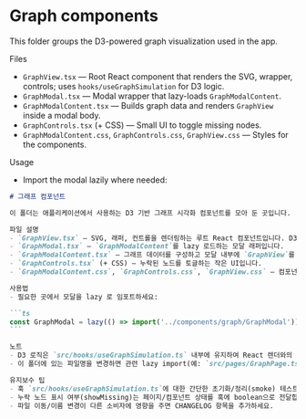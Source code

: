 # Graph components

This folder groups the D3-powered graph visualization used in the app.

Files
- `GraphView.tsx` — Root React component that renders the SVG, wrapper, controls; uses `hooks/useGraphSimulation` for D3 logic.
- `GraphModal.tsx` — Modal wrapper that lazy-loads `GraphModalContent`.
- `GraphModalContent.tsx` — Builds graph data and renders `GraphView` inside a modal body.
- `GraphControls.tsx` (+ CSS) — Small UI to toggle missing nodes.
- `GraphModalContent.css`, `GraphControls.css`, `GraphView.css` — Styles for the components.

Usage
- Import the modal lazily where needed:

````markdown
# 그래프 컴포넌트

이 폴더는 애플리케이션에서 사용하는 D3 기반 그래프 시각화 컴포넌트를 모아 둔 곳입니다.

파일 설명
- `GraphView.tsx` — SVG, 래퍼, 컨트롤을 렌더링하는 루트 React 컴포넌트입니다. D3 로직은 `src/hooks/useGraphSimulation.ts`을 사용합니다.
- `GraphModal.tsx` — `GraphModalContent`를 lazy 로드하는 모달 래퍼입니다.
- `GraphModalContent.tsx` — 그래프 데이터를 구성하고 모달 내부에 `GraphView`를 렌더링합니다.
- `GraphControls.tsx` (+ CSS) — 누락된 노드를 토글하는 작은 UI입니다.
- `GraphModalContent.css`, `GraphControls.css`, `GraphView.css` — 컴포넌트 스타일입니다.

사용법
- 필요한 곳에서 모달을 lazy 로 임포트하세요:

```ts
const GraphModal = lazy(() => import('../components/graph/GraphModal'))
```

노트
- D3 로직은 `src/hooks/useGraphSimulation.ts` 내부에 유지하여 React 렌더와의 DOM 결합을 피하세요.
- 이 폴더에 있는 파일명을 변경하면 관련 lazy import(예: `src/pages/GraphPage.tsx`)를 업데이트해야 합니다.

유지보수 팁
- 훅 `src/hooks/useGraphSimulation.ts`에 대한 간단한 초기화/정리(smoke) 테스트 추가를 권장합니다.
- 누락 노드 표시 여부(showMissing)는 페이지/컴포넌트 상태를 훅에 boolean으로 전달합니다.
- 파일 이동/이름 변경이 다른 소비자에 영향을 주면 CHANGELOG 항목을 추가하세요.

````
